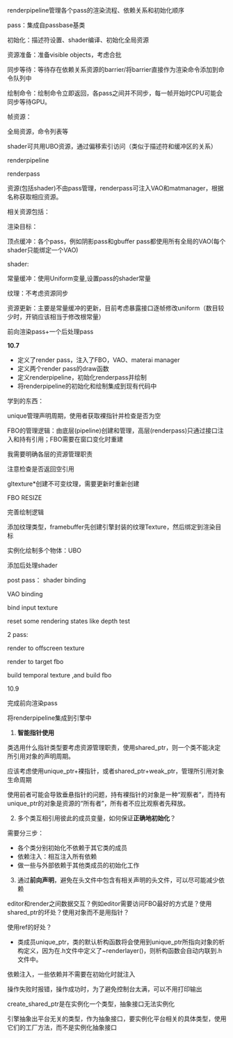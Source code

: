 

renderpipeline管理各个pass的渲染流程、依赖关系和初始化顺序



pass：集成自passbase基类

初始化：描述符设置、shader编译、初始化全局资源

资源准备：准备visible objects，考虑合批

同步等待：等待存在依赖关系资源的barrier/将barrier直接作为渲染命令添加到命令队列中

绘制命令：绘制命令立即返回，各pass之间并不同步，每一帧开始时CPU可能会同步等待GPU。



帧资源：

全局资源，命令列表等

shader可共用UBO资源，通过偏移索引访问（类似于描述符和缓冲区的关系）



renderpipeline

renderpass



资源(包括shader)不由pass管理，renderpass可注入VAO和matmanager，根据名称获取相应资源。

相关资源包括：

渲染目标：

顶点缓冲：各个pass，例如阴影pass和gbuffer pass都使用所有全局的VAO(每个shader只能绑定一个VAO)

shader:

常量缓冲：使用Uniform变量,设置pass的shader常量

纹理：不考虑资源同步





资源更新：主要是常量缓冲的更新，目前考虑暴露接口逐帧修改uniform（数目较少时，开销应该相当于修改根常量）

前向渲染pass+一个后处理pass



**10.7**

* 定义了render pass，注入了FBO，VAO、materai manager
* 定义两个render pass的draw函数
* 定义renderpipeline，初始化renderpass并绘制
* 将renderpipeline的初始化和绘制集成到现有代码中



学到的东西：

unique管理声明周期，使用者获取裸指针并检查是否为空

FBO的管理逻辑：由底层(pipeline)创建和管理，高层(renderpass)只通过接口注入和持有引用；FBO需要在窗口变化时重建

我需要明确各层的资源管理职责

注意检查是否返回空引用

gltexture*创建不可变纹理，需要更新时重新创建



FBO RESIZE

完善绘制逻辑

添加纹理类型，framebuffer先创建引擎封装的纹理Texture，然后绑定到渲染目标

实例化绘制多个物体：UBO

添加后处理shader



post pass：
shader binding

VAO binding

bind input texture

reset some rendering states like depth test

2 pass:

render to offscreen texture

render to target fbo



build temporal texture ,and build fbo



10.9

完成前向渲染pass

将renderpipeline集成到引擎中



1. **智能指针使用**

类选用什么指针类型要考虑资源管理职责，使用shared_ptr，则一个类不能决定所引用对象的声明周期。

应该考虑使用unique_ptr+裸指针，或者shared_ptr+weak_ptr，管理所引用对象生命周期

使用前者可能会导致垂悬指针的问题，持有裸指针的对象是一种“观察者”，而持有unique_ptr的对象是资源的“所有者”，所有者不应比观察者先释放。



2. 多个类互相引用彼此的成员变量，如何保证**正确地初始化**？

需要分三步：

* 各个类分别初始化不依赖于其它类的成员
* 依赖注入：相互注入所有依赖
* 做一些与外部依赖于其他类成员的初始化工作



3. 通过**前向声明**，避免在头文件中包含有相关声明的头文件，可以尽可能减少依赖





editor和render之间数据交互？例如editor需要访问FBO最好的方式是？使用shared_ptr的坏处？使用对象而不是用指针？

使用ref<object>的好处？

* 类成员unique_ptr，类的默认析构函数将会使用到unique_ptr所指向对象的析构定义，因为在.h文件中定义了~renderlayer()，则析构函数会自动内联到.h文件中。



依赖注入，一些依赖并不需要在初始化时就注入



操作失败时报错，操作成功时，为了避免控制台太满，可以不用打印输出



create_shared_ptr是在实例化一个类型，抽象接口无法实例化

引擎抽象出平台无关的类型，作为抽象接口，要实例化平台相关的具体类型，使用它们的工厂方法，而不是实例化抽象接口
